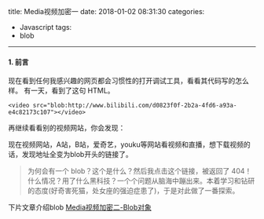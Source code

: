 title: Media视频加密一
date: 2018-01-02 08:31:30
categories:
- Javascript
tags:
- blob
---

#### 1. 前言
现在看到任何我感兴趣的网页都会习惯性的打开调试工具，看看其代码写的怎么样。 有一天，看到了这句 HTML。

```
<video src="blob:http://www.bilibili.com/d0823f0f-2b2a-4fd6-a93a-e4c82173c107"></video>
```
<!-- more -->
再继续看看别的视频网站，你会发现：

现在视频网站，A站，B站，爱奇艺，youku等网站看视频和直播，想下载视频的话，发现地址全变为blob开头的链接了。

>为何会有一个 blob？这个是什么？然后我点击这个链接，被返回了 404！什么情况？用了什么黑科技？一个个问题从脑海中蹦出来。本着学习和钻研的态度(好奇害死猫，处女座的强迫症患了)，于是对此做了一番探索。

下片文章介绍blob [Media视频加密二-Blob对象](http://algate.gitlab.io/2018/01/02/Media%E8%A7%86%E9%A2%91%E5%8A%A0%E5%AF%86%E4%BA%8C-Blob%E5%AF%B9%E8%B1%A1/)

